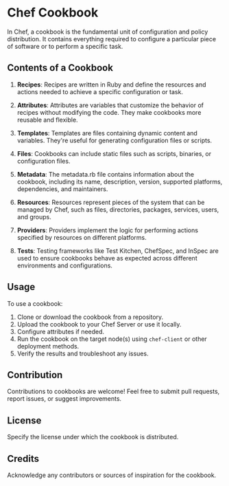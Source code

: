 # Chef Cookbook

In Chef, a cookbook is the fundamental unit of configuration and policy distribution. It contains everything required to configure a particular piece of software or to perform a specific task.

## Contents of a Cookbook

1. **Recipes**: Recipes are written in Ruby and define the resources and actions needed to achieve a specific configuration or task.

2. **Attributes**: Attributes are variables that customize the behavior of recipes without modifying the code. They make cookbooks more reusable and flexible.

3. **Templates**: Templates are files containing dynamic content and variables. They're useful for generating configuration files or scripts.

4. **Files**: Cookbooks can include static files such as scripts, binaries, or configuration files.

5. **Metadata**: The metadata.rb file contains information about the cookbook, including its name, description, version, supported platforms, dependencies, and maintainers.

6. **Resources**: Resources represent pieces of the system that can be managed by Chef, such as files, directories, packages, services, users, and groups.

7. **Providers**: Providers implement the logic for performing actions specified by resources on different platforms.

8. **Tests**: Testing frameworks like Test Kitchen, ChefSpec, and InSpec are used to ensure cookbooks behave as expected across different environments and configurations.

## Usage

To use a cookbook:

1. Clone or download the cookbook from a repository.
2. Upload the cookbook to your Chef Server or use it locally.
3. Configure attributes if needed.
4. Run the cookbook on the target node(s) using `chef-client` or other deployment methods.
5. Verify the results and troubleshoot any issues.

## Contribution

Contributions to cookbooks are welcome! Feel free to submit pull requests, report issues, or suggest improvements.

## License

Specify the license under which the cookbook is distributed.

## Credits

Acknowledge any contributors or sources of inspiration for the cookbook.

